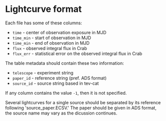 # Lightcurve format

Each file has some of these columns:

- `time` - center of observation exposure in MJD
- `time_min` - start of observation in MJD
- `time_min` - end of observation in MJD
- `flux` - observed integral flux in Crab
- `flux_err` - statistical error on the observed integral flux in Crab

The table metadata should contain these two information:

- `telescope` - experiment string
- `paper_id` - reference string (pref. ADS format)
- `source_id` - source string based in tev-cat

If any column contains the value `-1`, then it is not specified.

Several lightcurves for a single source should be separated by its reference following 'source_paper.ECSV.'
The paper should be given in ADS format, the source name may vary as the dicussion continues.
